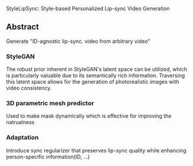 StyleLipSync: Style-based Personalized Lip-sync Video Generation

## Abstract
Generate "ID-agnostic lip-sync. video from arbitrary video"

### StyleGAN
The robust prior inherent in StyleGAN's latent space can be utilized, which is particularly valuable due to its semantically rich information. 
Traversing this latent space allows for the generation of photorealistic images with video consistency.

### 3D parametric mesh predictor
Used to make mask dynamically which is effective for improving the natrualness  

### Adaptation
Introduce sync regularizer that preserves lip-sync quality while enhancing person-specific information(ID, ...)
